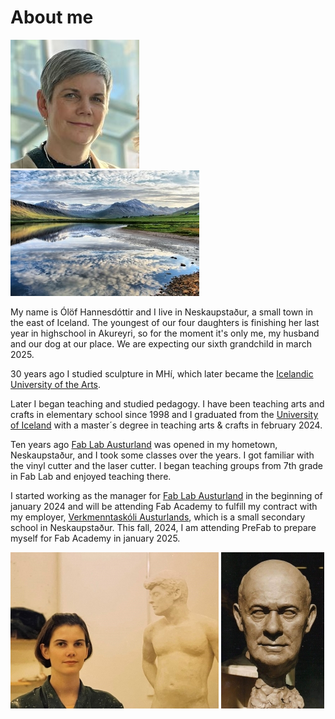 
# About me

![Olof](img/I.jpg)    ![Neskaupstadur](img/Leiran302x201.jpg)

My name is Ólöf Hannesdóttir and I live in Neskaupstaður, a small town in the east of Iceland. The youngest of our four daughters is finishing her last year in highschool in Akureyri, so for the moment it's only me, my husband and our dog at our place. We are expecting our sixth grandchild in march 2025. 

30 years ago I studied sculpture in MHí, which later became the [Icelandic University of the Arts](https://www.lhi.is/). 

Later I began teaching and studied pedagogy. I have been teaching arts and crafts in elementary school since 1998 and I graduated from the [University of Iceland](https://english.hi.is/) with a master´s degree in teaching arts & crafts in february 2024.

Ten years ago [Fab Lab Austurland](https://www.fablabs.io/labs/fablabausturland) was opened in my hometown, Neskaupstaður, and I took some classes over the years. I got familiar with the vinyl cutter and the laser cutter. I began teaching groups from 7th grade in Fab Lab and enjoyed teaching there.

I started working as the manager for [Fab Lab Austurland](https://www.fablabs.io/labs/fablabausturland) in the beginning of january 2024 and will be attending Fab Academy to fulfill my contract with my employer, [Verkmenntaskóli Austurlands](https://www.va.is/), which is a small secondary school in Neskaupstaður. This fall, 2024, I am attending PreFab to prepare myself for Fab Academy in january 2025. 


![SculptureDepartment](img/Sculpture333x250.jpg)       ![Grandpa](img/Grandpa165x250.jpg)
